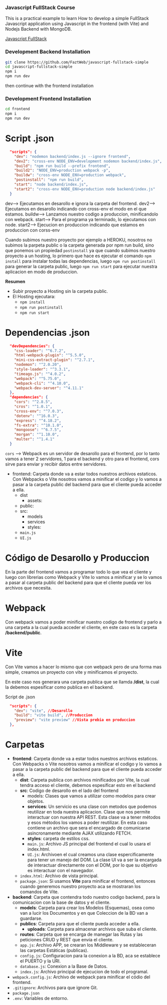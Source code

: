 ### Javascript FullStack Course

This is a practical example to learn How to develop a simple FullStack Javascript application using Javascript in the frontend (with Vite) and Nodejs Backend with MongoDB.

[Javascript FullStack](https://www.youtube.com/playlist?list=PLo5lAe9kQrwq7n_REwpZdfggPCBW2ggnh)


### Development Backend Installation

```sh
git clone https://github.com/FaztWeb/javascript-fullstack-simple
cd javascript-fullstack-simple
npm i
npm run dev
```

then continue with the frontend installation

### Development Frontend Installation

```sh
cd frontend
npm i
npm run dev
```



# Script .json

```json
  "scripts": {
    "dev": "nodemon backend/index.js --ignore frontend",
    "dev2": "cross-env NODE_ENV=development nodemon backend/index.js",
    "build": "npm run build --prefix frontend",
    "build2": "NODE_ENV=production webpack -p",
    "buildw": "cross-env NODE_ENV=production webpack",
    "postinstall": "npm run build",
    "start": "node backend/index.js",
    "start2": "cross-env NODE_ENV=production node backend/index.js"
  }
```
dev--> Ejecutamos en desarollo e ignora la carpeta del frontend.
dev2--> Ejecutamos en desarollo indicando con cross-env el modo en el que estamos.
buildw--> Lanzamos nuestro codigo a produccion, minificandolo con webpack.
start--> Para el programa ya terminado, lo ejecutamos con node.
start2--> Ejecucion en produccion indicando que estamos en produccion con corss-env

Cuando subimos nuestro proyecto por ejemplo a HEROKU, nosotros no subimos la parpeta public o la carpeta generada por npm run build, sino que ponemos un propiedad `postinstall` ya que cuando subimos nuestro proyecto a un hosting, lo primero que hace es ejecutar el comando `npm install` para instalar todas las dependencias, luego `npm run postinstall` para generar la carpeta public, luego `npm run start` para ejecutar nuestra aplicacion en modo de produccion. 


**Resumen**
* Subir proyecto a Hosting sin la carpeta public.
* El Hosting ejecutara:
  * `npm install`
  * `npm run postinstall`
  * `npm run start`


# Dependencias .json

```json
  "devDependencies": {
    "css-loader": "^6.7.2",
    "html-webpack-plugin": "^5.5.0",
    "mini-css-extract-plugin": "^2.7.1",
    "nodemon": "^2.0.20",
    "style-loader": "^3.3.1",
    "timeago.js": "^4.0.2",
    "webpack": "^5.75.0",
    "webpack-cli": "^4.10.0",
    "webpack-dev-server": "^4.11.1"
  },
  "dependencies": {
    "cors": "^2.8.5",
    "cros": "^1.0.1",
    "cross-env": "^7.0.3",
    "dotenv": "^16.0.3",
    "express": "^4.18.2",
    "fs-extra": "^10.1.0",
    "mongoose": "^6.7.5",
    "morgan": "^1.10.0",
    "multer": "^1.4.1"
  }
```

`cors` --> Webpack es un servidor de desarollo para el frontend, por lo tanto vamos a tener 2 servidores, 1 para el backend y otro para el frontend, cors sirve para enviar y recibir datos entre servidores.


* frontend: Carpeta donde va a estar todos nuestros archivos estaticos. Con Webpacks o Vite nosotros vamos a minificar el codigo y lo vamos a pasar a la carpeta public del backend para que el cliente pueda acceder a ella.
    * dist
      * assets:
    *  public:
    *  src:
        *  models
        *  services
        *  styles:
    * `main.js`
    * `UI.js`



# Código de Desarollo y Produccion

En la parte del frontend vamos a programar todo lo que vea el cliente y luego con librerias como Webpack y Vite lo vamos a minificar y se lo vamos a pasar al carpeta public del backend para que el cliente pueda ver los archivos que necesita.

# Webpack

Con webpack vamos a poder minificar nuestro codigo de frontend y parlo a una carpeta a la cual pueda acceder el cliente, en este caso es la carpeta **/backend/public**.

# Vite

Con Vite vamos a hacer lo mismo que con webpack pero de una forma mas simple, creamos un proyecto con vite y minificamos el proyecto.

En este caso nos generara una carpeta publica que se llamda **/dist**, la cual la debemos espesificar como publica en el backend.

Script de .json
```json
  "scripts": {
    "dev": "vite", //Desarollo
    "build": "vite build", //Produccion
    "preview": "vite preview" //Vista prebia en produccion
  },
```



# Carpetas


* **frontend**: Carpeta donde va a estar todos nuestros archivos estaticos. Con Webpacks o Vite nosotros vamos a minificar el codigo y lo vamos a pasar a la carpeta public del backend para que el cliente pueda acceder a ella.
  * **dist**: Carpeta publica con archivos minificados por Vite, la cual tendra acceso el cliente, debemos espesificar esto en el backend
  * **src**: Codigo de desarollo en el lado del frontend
    * models: Clases que vamos a utilizar como modelos para crear objetos.
    * **services**: Un servicio es una clase con metodos que podemos reutilizar en toda nuestra aplicacion. Clase que nos permite interactuar con nuestra API REST. Esta clase va a tener métodos y esos métodos los vamos a poder reutilizar. En esta caso contiene un archivo que sera el encargado de  comunicarse asincronamente mediante AJAX utilizando FETCH.
    * **styles**: carpeta de estilos css.
    * `main.js`: Archivo JS principal del frontend el cual lo usara el index.html.
    * `UI.js`: Archivoen el cual creamos una clase espercificamente para tener un manejo del DOM. La clase UI va a ser la encargada de interactuar directamente con el DOM, por lo que su objetivo es interactuar con el navegador.
  * `index.html`: Archivo de vista principal. 
  * `package.json`: Si usamos **Vite** para minificar el frontend, entonces cuando generemos nuestro proyecto aca se mostraran los comandos de Vite.
* **backend**: Carpeta que contendra todo nuestro codigo backend, para la comunicacion con la base de datos y el cliente.
  * **models**: Carpeta para crear los Modelos (Esquemas), osea como van a lucir los Documentos y en que Coleccion de la BD van a guardarse.
  * **publics**: Carpeta para que el cliente pueda acceder a ella.
    * **uploads**: Carpeta para almacenar archivos que suba el cliente.
  * **routes**: Carpeta que se encarga de manegar las Rutas y las peticiones CRUD y REST que envia el cliente.
  * `app.js`: Archivo APP, se crearan los Middleware y se estableceran las carpetas Estáticas (publicas).
  * `config.js`: Configuracion para la conexion a la BD, aca se establece el PUERTO y la URI.
  * `database.js`: Conexion a la Base de Datos.
  * `index.js`: Archivo principal de ejecucion de todo el programal.
* `webpack.config.js`: Archivo de webpack para minificar el códio del frontend.
* `.gitignore`: Archivos para que ignore Git.
* `package.json`
* `.env`: Variables de entorno.